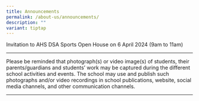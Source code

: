 ```yaml
---
title: Announcements
permalink: /about-us/announcements/
description: ""
variant: tiptap
---
```

Invitation to AHS DSA Sports Open House on 6 April 2024 (9am to 11am)



_________________________________________________________________________________________
Please be reminded that photograph(s) or video image(s) of students, their parents/guardians and students’ work may be captured during the different school activities and events. The school may use and publish such photographs and/or video recordings in school publications, website, social media channels, and other communication channels.
_________________________________________________________________________________________
